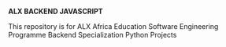 __ALX BACKEND JAVASCRIPT__

This repository is for ALX Africa Education Software Engineering Programme Backend Specialization Python Projects
